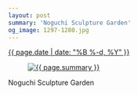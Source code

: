 ```yaml
---
layout: post
summary: 'Noguchi Sculpture Garden'
og_image: 1297-1280.jpg
---
```


<div class="post">
 <time>
  <a href="/1297">
   {{ page.date | date: "%B %-d, %Y" }}
  </a>
 </time>
 <a href="/1297">
  <figure data-taken="2/3/2021">
   <img alt="{{ page.summary }}" sizes="(min-width: 700px) 50vw, calc(100vw - 2rem)" src="{{ site.assets_url }}/1297-640.jpg" srcset="{{ site.assets_url }}/1297-320.jpg 320w, {{ site.assets_url }}/1297-640.jpg 640w, {{ site.assets_url }}/1297-960.jpg 960w, {{ site.assets_url }}/1297-1280.jpg 1280w"/>
  </figure>
 </a>
 <span>
  Noguchi Sculpture Garden
 </span>
</div>
